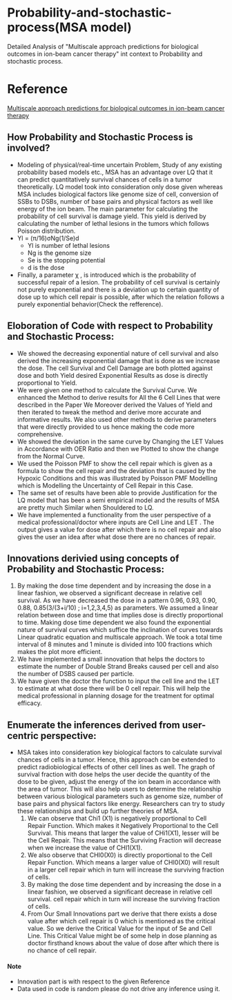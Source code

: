 # Probability-and-stochastic-process(MSA model)
Detailed Analysis of "Multiscale approach predictions for biological outcomes in ion-beam cancer therapy" int context to Probability and stochastic process.
# Reference
 [Multiscale approach predictions for biological outcomes in ion-beam cancer therapy](https://www.nature.com/articles/srep27654)

## How Probability and Stochastic Process is involved?
* Modeling of physical/real-time uncertain Problem, Study of any existing probability based models etc., MSA has an advantage over LQ that it can predict quantitatively survival chances of cells in a tumor theoretically. LQ model took into consideration only dose given whereas MSA includes biological factors like genome size of cell, conversion of SSBs to DSBs, number of base pairs and physical factors as well like energy of the ion beam. The main parameter for calculating the probability of cell survival is damage yield. This yield is derived by calculating the number of lethal lesions in the tumors which follows Poisson distribution.
* Yl = (π/16)σNg(1/Se)d 
  * Yl is number of lethal lesions 
  * Ng is the genome size 
  * Se is the stopping potential 
  * d is the dose
* Finally, a parameter χ , is introduced which is the probability of successful repair of a lesion. The probability of cell survival is certainly not purely exponential and there is a deviation up to certain quantity of dose up to which cell repair is possible, after which the relation follows a purely exponential behavior(Check the refference).
## Eloboration of Code with respect to Probability and Stochastic Process: 
* We showed the decreasing exponential nature of cell survival and also derived the increasing exponential damage that is done as we increase the dose. The cell Survival and Cell Damage are both plotted against dose and both Yield desired Exponential Results as dose is directly proportional to Yield.
* We were given one method to calculate the Survival Curve. We enhanced the Method to derive results for All the 6 Cell Lines that were described in the Paper We Moreover derived the Values of Yield and then iterated to tweak the method and derive more accurate and informative results. We also used other methods to derive parameters that were directly provided to us hence making the code more comprehensive.
* We showed the deviation in the same curve by Changing the LET Values in Accordance with OER Ratio and then we Plotted to show the change from the Normal Curve.
* We used the Poisson PMF to show the cell repair which is given as a formula to show the cell repair and the deviation that is caused by the Hypoxic Conditions and this was illustrated by Poisson PMF Modelling which is Modelling the Uncertainty of Cell Repair in this Case.
* The same set of results have been able to provide Justification for the LQ model that has been a semi empirical model and the results of MSA are pretty much Similar when Shouldered to LQ.
* We have implemented a functionality from the user perspective of a medical professional/doctor where inputs are Cell Line and LET . The output gives a value for dose after which there is no cell repair and also gives the user an idea after what dose there are no chances of repair.

## Innovations derivied using concepts of Probability and Stochastic Process: 
1.  By making the dose time dependent and by increasing the dose in a linear fashion, we observed a significant decrease in relative cell survival. As we have decreased the dose in a pattern 0.96, 0.93, 0.90, 0.88, 0.85(3/(3+i/10) ; i=1,2,3,4,5) as parameters. We assumed a linear relation between dose and time that implies dose is directly proportional to time. Making dose time dependent we also found the exponential nature of survival curves which suffice the inclination of curves towards Linear quadratic equation and multiscale approach. We took a total time interval of 8 minutes and 1 minute is divided into 100 fractions which makes the plot more efficient.
2. We have implemented a small innovation that helps the doctors to estimate the number of Double Strand Breaks caused per cell and also the number of DSBS caused per particle.
3. We have given the doctor the function to input the cell line and the LET to estimate at what dose there will be 0 cell repair. This will help the medical professional in planning dosage for the treatment for optimal efficacy.

## Enumerate the inferences derived from user-centric perspective: 
* MSA takes into consideration key biological factors to calculate survival chances of cells in a tumor. Hence, this approach can be extended to predict radiobiological effects of other cell lines as well. The graph of survival fraction with dose helps the user decide the quantity of the dose to be given, adjust the energy of the ion beam in accordance with the area of tumor. This will also help users to determine the relationship between various biological parameters such as genome size, number of base pairs and physical factors like energy. Researchers can try to study these relationships and build up further theories of MSA.
  1. We can observe that Chi1 (X1) is negatively proportional to Cell Repair Function. Which makes it Negatively Proportional to the Cell Survival. This means that larger the value of CHi1(X1), lesser will be the Cell Repair. This means that the Surviving Fraction will decrease when we increase the value of CHI1(X1).
  2. We also observe that CHI0(X0) is directly proportional to the Cell Repair Function. Which means a larger value of CHI0(X0) will result in a larger cell repair which in turn will increase the surviving fraction of cells.
  3. By making the dose time dependent and by increasing the dose in a linear fashion, we observed a significant decrease in relative cell survival. cell repair which in turn will increase the surviving fraction of cells.
  4.  From Our Small Innovations part we derive that there exists a dose value after which cell repair is 0 which is mentioned as the critical value. So we derive the Critical Value for the input of Se and Cell Line. This Critical Value might be of some help in dose planning as doctor firsthand knows about the value of dose after which there is no chance of cell repair.

#### Note
* Innovation part is with respect to the given Reference
* Data used in code is random please do not drive any inference using it.
